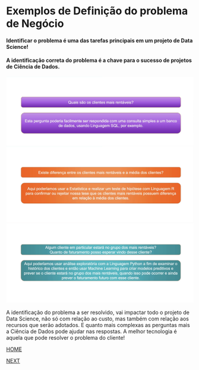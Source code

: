 # Exemplos de Definição do problema de Negócio

#### Identificar o problema é uma das tarefas principais em um projeto de Data Science! 
#### A identificação correta do problema é a chave para o sucesso de projetos de Ciência de Dados.

![perguntas e respostas](/img/exemplos2.png)
![perguntas e respostas](/img/exemplos3.png)
![perguntas e respostas](/img/exemplos4.png)


A identificação do problema a ser resolvido, vai impactar todo o projeto de Data Science, não só com relação ao custo, mas também com relação aos recursos que serão adotados.
E quanto mais complexas as perguntas mais a Ciência de Dados pode ajudar nas respostas. 
A melhor tecnologia é aquela que pode resolver o problema do cliente! 

[HOME](/README.md)

[NEXT](/6.%20Ciclo%20de%20Vida%20de%20Projetos%20de%20Data%20Science/06.%20Ciclo%20de%20Vida%20de%20Projeto%20de%20Ci%C3%AAncia%20de%20dados.md)

